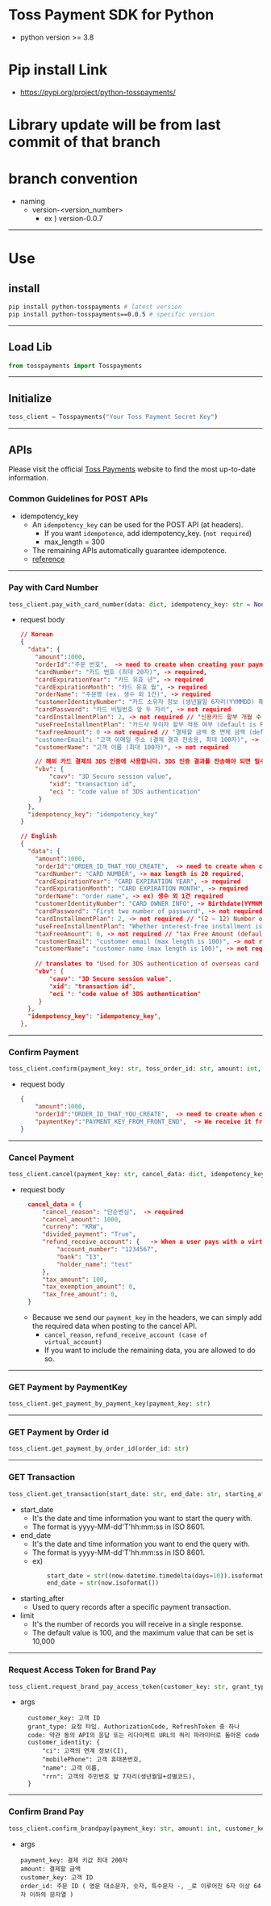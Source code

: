 # Toss Payment SDK for Python

- python version >= 3.8

# Pip install Link
- https://pypi.org/project/python-tosspayments/

# Library update will be from last commit of that branch

# branch convention
* naming
  * version-<version_number>
    * ex ) version-0.0.7
----------------------------------------------------------------
# Use

## install 
```zsh
pip install python-tosspayments # latest version
pip install python-tosspayments==0.0.5 # specific version
```
----------------------------------------------------------------
## Load Lib
```python
from tosspayments import Tosspayments
```
----------------------------------------------------------------
## Initialize
```python
toss_client = Tosspayments("Your Toss Payment Secret Key")
```
----------------------------------------------------------------
## APIs
Please visit the official [Toss Payments](https://docs.tosspayments.com/reference) website to find the most up-to-date information.
### Common Guidelines for POST APIs
* idempotency_key  
  * An `idempotency_key` can be used for the POST API (at headers).
    * If you want `idempotence`, add idempotency_key. (`not required`)
    * max_length = 300
  * The remaining APIs automatically guarantee idempotence.
  * [reference](https://docs.tosspayments.com/reference/using-api/idempotency-key)
----------------------------------------------------------------

### Pay with Card Number
```python
toss_client.pay_with_card_number(data: dict, idempotency_key: str = None)
```
* request body
  ```Json \
  // Korean
  {
    "data": {
      "amount":1000,
      "orderId":"주문 번호",  -> need to create when creating your payment data
      "cardNumber": "카드 번호 (최대 20자)", -> required,
      "cardExpirationYear": "카드 유효 년", -> required
      "cardExpirationMonth": "카드 유효 월", -> required
      "orderName": "주문명 (ex. 생수 외 1건)", -> required
      "customerIdentityNumber": "카드 소유자 정보 (생년월일 6자리(YYMMDD) 혹은 사업자등록번호 10자리)", -> required
      "cardPassword": "카드 비밀번호 앞 두 자리", -> not required
      "cardInstallmentPlan": 2, -> not required // "신용카드 할부 개월 수 ( 2 ~ 12 )"
      "useFreeInstallmentPlan": "카드사 무이자 할부 적용 여부 (default is False)", -> not required
      "taxFreeAmount": 0 -> not required // "결제할 금액 중 면제 금액 (default is 0)"
      "customerEmail": "고객 이메일 주소 (결제 결과 전송용, 최대 100자)", -> not required
      "customerName": "고객 이름 (최대 100자)", -> not required
  
      // 해외 카드 결제의 3DS 인증에 사용합니다. 3DS 인증 결과를 전송해야 되면 필수입니다.
      "vbv": {
          "cavv": "3D Secure session value",
          "xid": "transaction id",
          "eci ": "code value of 3DS authentication"
       }
    },
    "idempotency_key": "idempotency_key"
  }
  ```
  
  ```Json \
  // English
  {
    "data": {
      "amount":1000,
      "orderId":"ORDER_ID_THAT_YOU_CREATE",  -> need to create when creating your payment data
      "cardNumber": "CARD NUMBER", -> max length is 20 required,
      "cardExpirationYear": "CARD EXPIRATION YEAR", -> required
      "cardExpirationMonth": "CARD EXPIRATION MONTH", -> required
      "orderName": "order name", -> ex) 생수 외 1건 required
      "customerIdentityNumber": "CARD OWNER INFO", -> Birthdate(YYMNMDD) OR Business registration 10 digit number required
      "cardPassword": "First two number of password", -> not required
      "cardInstallmentPlan": 2, -> not required // "(2 ~ 12) Number of installment months for the credit card"
      "useFreeInstallmentPlan": "Whether interest-free installment is applied by the card company", -> not required
      "taxFreeAmount": 0, -> not required // "tax Free Amount (default is 0)"
      "customerEmail": "customer email (max length is 100)", -> not required
      "customerName": "customer name (max length is 100)", -> not required
 
      // translates to "Used for 3DS authentication of overseas card payments. It is essential if you need to send the 3DS authentication results.
      "vbv": {
          "cavv": "3D Secure session value",
          "xid": "transaction id",
          "eci ": "code value of 3DS authentication"
       } 
    },
    "idempotency_key": "idempotency_key",
  },
  ```
----------------------------------------------------------------
### Confirm Payment
```python
toss_client.confirm(payment_key: str, toss_order_id: str, amount: int, idempotency_key: str = None)
```
* request body
  ```Json
  {
      "amount":1000,
      "orderId":"ORDER_ID_THAT_YOU_CREATE",  -> need to create when creating your payment data
      "paymentKey":"PAYMENT_KEY_FROM_FRONT_END",  -> We receive it from the front-end.
  }
  ```
----------------------------------------------------------------
### Cancel Payment
```python
toss_client.cancel(payment_key: str, cancel_data: dict, idempotency_key: str = None)
```
* request body
  ```Json
    cancel_data = {
        "cancel_reason": "단순변심",  -> required
        "cancel_amount": 1000,
        "curreny": "KRW",
        "divided_payment": "True",
        "refund_receive_account": {   -> When a user pays with a virtual account, it is mandatory
            "account_number": "1234567",
            "bank": "13",
            "holder_name": "test" 
        },
        "tax_amount": 100,
        "tax_exemption_amount": 0,
        "tax_free_amount": 0,
    }
  ```
  * Because we send our `payment_key` in the headers, we can simply add the required data when posting to the cancel API.
    * `cancel_reason`, `refund_receive_account (case of virtual_account)`
    * If you want to include the remaining data, you are allowed to do so.
----------------------------------------------------------------
### GET Payment by PaymentKey
```python
toss_client.get_payment_by_payment_key(payment_key: str)
```
----------------------------------------------------------------

### GET Payment by Order id
```python
toss_client.get_payment_by_order_id(order_id: str)
```
----------------------------------------------------------------

### GET Transaction
```python
toss_client.get_transaction(start_date: str, end_date: str, starting_after: str = None, limit: int = None)
```
  * start_date
    * It's the date and time information you want to start the query with.
    * The format is yyyy-MM-dd'T'hh:mm:ss in ISO 8601.
  * end_date
    * It's the date and time information you want to end the query with.
    * The format is yyyy-MM-dd'T'hh:mm:ss in ISO 8601.
    * ex) 
      ```python
          start_date = str((now-datetime.timedelta(days=10)).isoformat())
          end_date = str(now.isoformat())
      ```
  * starting_after
    * Used to query records after a specific payment transaction.
  * limit
    * It's the number of records you will receive in a single response.
    * The default value is 100, and the maximum value that can be set is 10,000

----------------------------------------------------------------
### Request Access Token for Brand Pay
```python
toss_client.request_brand_pay_access_token(customer_key: str, grant_type: str, code: str = None, customer_identity: dict = {}):
```
* args
  ```
    customer_key: 고객 ID
    grant_type: 요청 타입. AuthorizationCode, RefreshToken 중 하나
    code: 약관 동의 API의 응답 또는 리다이렉트 URL의 쿼리 파라미터로 돌아온 code
    customer_identity: {
        "ci": 고객의 연계 정보(CI),
        "mobilePhone": 고객 휴대폰번호,
        "name": 고객 이름,
        "rrn": 고객의 주민번호 앞 7자리(생년월일+성별코드),
    }
  ```
----------------------------------------------------------------
  
### Confirm Brand Pay
```python
toss_client.confirm_brandpay(payment_key: str, amount: int, customer_key: str, order_id: str):
```

* args
    ```
    payment_key: 결제 키값 최대 200자
    amount: 결제할 금액
    customer_key: 고객 ID
    order_id: 주문 ID ( 영문 대소문자, 숫자, 특수문자 -, _로 이루어진 6자 이상 64자 이하의 문자열 )
    ```